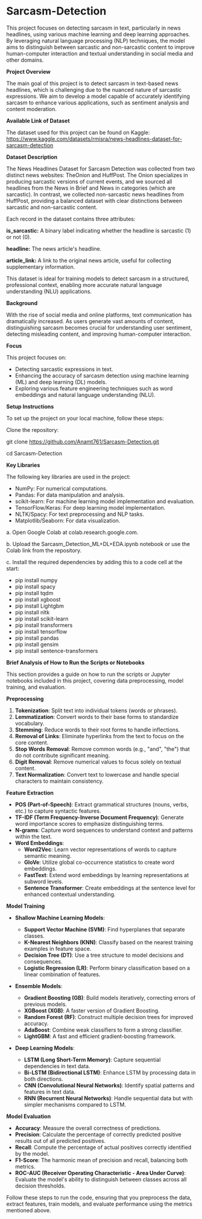 # Sarcasm-Detection

This project focuses on detecting sarcasm in text, particularly in news headlines, using various machine learning and deep learning approaches. By leveraging natural language processing (NLP) techniques, the model aims to distinguish between sarcastic and non-sarcastic content to improve human-computer interaction and textual understanding in social media and other domains.

**Project Overview**

The main goal of this project is to detect sarcasm in text-based news headlines, which is challenging due to the nuanced nature of sarcastic expressions. We aim to develop a model capable of accurately identifying sarcasm to enhance various applications, such as sentiment analysis and content moderation.

**Available Link of Dataset**

The dataset used for this project can be found on Kaggle: https://www.kaggle.com/datasets/rmisra/news-headlines-dataset-for-sarcasm-detection

**Dataset Description**

The News Headlines Dataset for Sarcasm Detection was collected from two distinct news websites: TheOnion and HuffPost. The Onion specializes in producing sarcastic versions of current events, and we sourced all headlines from the News in Brief and News in categories (which are sarcastic). In contrast, we collected non-sarcastic news headlines from HuffPost, providing a balanced dataset with clear distinctions between sarcastic and non-sarcastic content.

Each record in the dataset contains three attributes:

**is_sarcastic:** A binary label indicating whether the headline is sarcastic (1) or not (0).

**headline:** The news article's headline.

**article_link:** A link to the original news article, useful for collecting supplementary information.

This dataset is ideal for training models to detect sarcasm in a structured, professional context, enabling more accurate natural language understanding (NLU) applications.

**Background**

With the rise of social media and online platforms, text communication has dramatically increased. As users generate vast amounts of content, distinguishing sarcasm becomes crucial for understanding user sentiment, detecting misleading content, and improving human-computer interaction.

**Focus**

This project focuses on:

- Detecting sarcastic expressions in text.
- Enhancing the accuracy of sarcasm detection using machine learning (ML) and deep learning (DL) models.
- Exploring various feature engineering techniques such as word embeddings and natural language understanding (NLU).

**Setup Instructions**

To set up the project on your local machine, follow these steps:

Clone the repository:

git clone https://github.com/Anamt761/Sarcasm-Detection.git

cd Sarcasm-Detection

**Key Libraries**

The following key libraries are used in the project:

- NumPy: For numerical computations.
- Pandas: For data manipulation and analysis.
- scikit-learn: For machine learning model implementation and evaluation.
- TensorFlow/Keras: For deep learning model implementation.
- NLTK/Spacy: For text preprocessing and NLP tasks.
- Matplotlib/Seaborn: For data visualization.


a. Open Google Colab at colab.research.google.com.

b. Upload the Sarcasm_Detection_ML+DL+EDA.ipynb notebook or use the Colab link from the repository.

c. Install the required dependencies by adding this to a code cell at the start:

- pip install numpy
- pip install spacy
- pip install tqdm
- pip install xgboost
- pip install Lightgbm
- pip install nltk
- pip install scikit-learn
- pip install transformers
- pip install tensorflow
- pip install pandas
- pip install gensim
- pip install sentence-transformers

**Brief Analysis of How to Run the Scripts or Notebooks**

This section provides a guide on how to run the scripts or Jupyter notebooks included in this project, covering data preprocessing, model training, and evaluation.

**Preprocessing**

1. **Tokenization**: Split text into individual tokens (words or phrases).
2. **Lemmatization**: Convert words to their base forms to standardize vocabulary.
3. **Stemming**: Reduce words to their root forms to handle inflections.
4. **Removal of Links**: Eliminate hyperlinks from the text to focus on the core content.
5. **Stop Words Removal**: Remove common words (e.g., "and", "the") that do not contribute significant meaning.
6. **Digit Removal**: Remove numerical values to focus solely on textual content.
7. **Text Normalization**: Convert text to lowercase and handle special characters to maintain consistency.

**Feature Extraction**

- **POS (Part-of-Speech)**: Extract grammatical structures (nouns, verbs, etc.) to capture syntactic features.
- **TF-IDF (Term Frequency-Inverse Document Frequency)**: Generate word importance scores to emphasize distinguishing terms.
- **N-grams**: Capture word sequences to understand context and patterns within the text.
- **Word Embeddings**:
  - **Word2Vec**: Learn vector representations of words to capture semantic meaning.
  - **GloVe**: Utilize global co-occurrence statistics to create word embeddings.
  - **FastText**: Extend word embeddings by learning representations at subword levels.
  - **Sentence Transformer**: Create embeddings at the sentence level for enhanced contextual understanding.

**Model Training**

- **Shallow Machine Learning Models**:
  
  - **Support Vector Machine (SVM)**: Find hyperplanes that separate classes.
  - **K-Nearest Neighbors (KNN)**: Classify based on the nearest training examples in feature space.
  - **Decision Tree (DT)**: Use a tree structure to model decisions and consequences.
  - **Logistic Regression (LR)**: Perform binary classification based on a linear combination of features.
  
- **Ensemble Models**:
  
  - **Gradient Boosting (GB)**: Build models iteratively, correcting errors of previous models.
  - **XGBoost (XGB)**: A faster version of Gradient Boosting.
  - **Random Forest (RF)**: Construct multiple decision trees for improved accuracy.
  - **AdaBoost**: Combine weak classifiers to form a strong classifier.
  - **LightGBM**: A fast and efficient gradient-boosting framework.

- **Deep Learning Models**:

  - **LSTM (Long Short-Term Memory)**: Capture sequential dependencies in text data.
  - **Bi-LSTM (Bidirectional LSTM)**: Enhance LSTM by processing data in both directions.
  - **CNN (Convolutional Neural Networks)**: Identify spatial patterns and features in text data.
  - **RNN (Recurrent Neural Networks)**: Handle sequential data but with simpler mechanisms compared to LSTM.

**Model Evaluation**

- **Accuracy**: Measure the overall correctness of predictions.
- **Precision**: Calculate the percentage of correctly predicted positive results out of all predicted positives.
- **Recall**: Compute the percentage of actual positives correctly identified by the model.
- **F1-Score**: The harmonic mean of precision and recall, balancing both metrics.
- **ROC-AUC (Receiver Operating Characteristic - Area Under Curve)**: Evaluate the model's ability to distinguish between classes across all decision thresholds.

Follow these steps to run the code, ensuring that you preprocess the data, extract features, train models, and evaluate performance using the metrics mentioned above.

